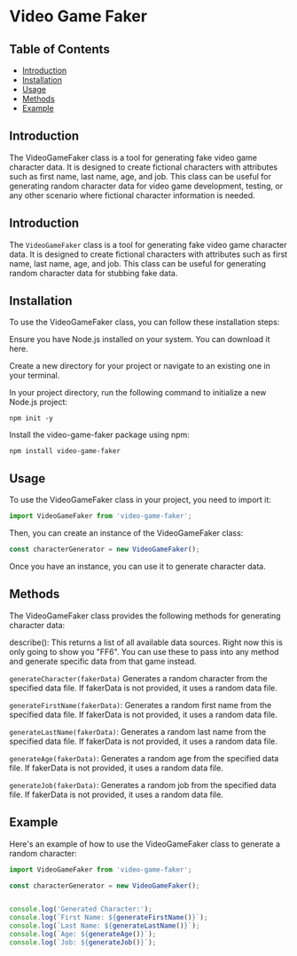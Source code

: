 # Video Game Faker

## Table of Contents
- [Introduction](#introduction)
- [Installation](#installation)
- [Usage](#usage)
- [Methods](#methods)
- [Example](#example)

## Introduction
The VideoGameFaker class is a tool for generating fake video game character data. It is designed to create fictional characters with attributes such as first name, last name, age, and job. This class can be useful for generating random character data for video game development, testing, or any other scenario where fictional character information is needed.

## Introduction

The `VideoGameFaker` class is a tool for generating fake video game character data. It is designed to create fictional characters with attributes such as first name, last name, age, and job. This class can be useful for generating random character data for stubbing fake data.

## Installation

To use the VideoGameFaker class, you can follow these installation steps:

Ensure you have Node.js installed on your system. You can download it here.

Create a new directory for your project or navigate to an existing one in your terminal.

In your project directory, run the following command to initialize a new Node.js project:

```
npm init -y
```

Install the video-game-faker package using npm:

```
npm install video-game-faker
```

## Usage

To use the VideoGameFaker class in your project, you need to import it:

```javascript
import VideoGameFaker from 'video-game-faker';
```

Then, you can create an instance of the VideoGameFaker class:

```javascript
const characterGenerator = new VideoGameFaker();
```

Once you have an instance, you can use it to generate character data.

## Methods
The VideoGameFaker class provides the following methods for generating character data:

describe(): This returns a list of all available data sources. Right now this is only going to show you "FF6". You can use these to pass into any method and generate specific data from that game instead.

`generateCharacter(fakerData)` Generates a random character from the specified data file. If fakerData is not provided, it uses a random data file.

`generateFirstName(fakerData)`: Generates a random first name from the specified data file. If fakerData is not provided, it uses a random data file.

`generateLastName(fakerData)`: Generates a random last name from the specified data file. If fakerData is not provided, it uses a random data file.

`generateAge(fakerData)`: Generates a random age from the specified data file. If fakerData is not provided, it uses a random data file.

`generateJob(fakerData)`: Generates a random job from the specified data file. If fakerData is not provided, it uses a random data file.

## Example
Here's an example of how to use the VideoGameFaker class to generate a random character:

```javascript
import VideoGameFaker from 'video-game-faker';

const characterGenerator = new VideoGameFaker();


console.log('Generated Character:');
console.log(`First Name: ${generateFirstName()}`);
console.log(`Last Name: ${generateLastName()}`);
console.log(`Age: ${generateAge()}`);
console.log(`Job: ${generateJob()}`);
```
